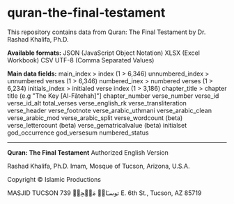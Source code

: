 # quran-the-final-testament

This repository contains data from Quran: The Final Testament by Dr. Rashad Khalifa, Ph.D. 

**Available formats:**
JSON (JavaScript Object Notation)
XLSX (Excel Workbook)
CSV UTF-8 (Comma Separated Values) 

**Main data fields:**
main_index > index (1 > 6,346)
unnumbered_index > unnumbered verses (1 > 6,346)
numbered_inex > numbered verses (1 > 6,234)
initials_index > initialed verse index (1 > 3,186)
chapter_title > chapter title (e.g "The Key [Al-Fãtehah]"]
chapter_number 
verse_number 
verse_id 
verse_id_alt 
total_verses 
verse_english_rk
verse_transliteration 
verse_header 
verse_footnote
verse_arabic_uthmani
verse_arabic_clean
verse_arabic_mod
verse_arabic_split
verse_wordcount (beta)
verse_lettercount (beta)
verse_gematricalvalue (beta)
initialset
god_occurrence
god_versesum
numbered_status

--------------------------
**Quran: The Final Testament**
Authorized English Version

Rashad Khalifa, Ph.D.
Imam, Mosque of Tucson, Arizona, U.S.A.

Copyright © Islamic Productions

MASJID TUCSON توسـَانۡ مَسۡجِدۡ
739 E. 6th St., Tucson, AZ 85719
